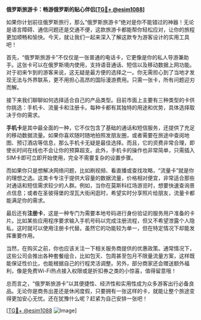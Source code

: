 **俄罗斯旅游卡：畅游俄罗斯的贴心伴侣[[TG💪+ @esim1088](https://t.me/s/esim1088)]**

如果你计划前往俄罗斯旅行，那么“俄罗斯旅游卡”绝对是你不能错过的神器！无论是语言障碍、通信问题还是交通不便，这款旅游卡都能帮你轻松应对，让你的旅程更加顺畅和愉快。今天，就让我们一起来深入了解这款专为游客设计的实用工具吧！

首先，“俄罗斯旅游卡”不仅仅是一张普通的电话卡，它更像是你的私人导游兼助手。这张卡可以在俄罗斯境内使用，支持语音通话、短信以及移动数据上网功能。对于初来乍到的游客来说，这无疑是最方便的选择之一。你无需担心到了当地才发现无法与外界联系，更不用担心高昂的国际漫游费用。只需一张卡，所有问题迎刃而解。

接下来我们聊聊如何选择适合自己的产品类型。目前市面上主要有三种类型的卡供你挑选：手机卡、流量卡和注册卡。每种卡都有其独特的用途和优势，具体选择取决于你的需求。

**手机卡**是其中最全面的一种，它不仅包含了基础的通话和短信服务，还提供了充足的移动数据流量。如果你喜欢随时随地拍照发朋友圈，或者需要在旅途中查阅地图、预订酒店等信息，那么手机卡无疑是最佳选择。而且，它的资费非常合理，即使长时间在线也不会让你的预算超支。此外，手机卡的操作也非常简单，只需插入SIM卡即可立即开始使用，完全不需要复杂的设置步骤。

而如果你只是想解决网络问题，比如刷视频、看直播或查找攻略，“流量卡”就是你的理想之选。这类卡专注于提供大容量的数据流量，价格相对便宜，非常适合那些对通话和短信需求较少的人群。例如，当你在莫斯科红场游览时，想要快速查询景点信息；或者在圣彼得堡的涅瓦大街闲逛时，希望实时分享照片给朋友，流量卡都能满足你的需求。

最后还有**注册卡**，这是一种专门为需要本地号码进行身份验证的服务用户准备的卡片。比如某些应用程序要求输入手机号码以完成注册流程，但又不希望泄露个人隐私，这时就可以使用注册卡代替。虽然它的功能较为单一，但在特定情况下却能发挥重要作用。

当然，在购买之前，你也应该关注一下相关服务商提供的优惠政策。通常情况下，这些公司会推出各种套餐组合，比如包天、包周甚至包月不限量流量方案，这样既能保证性价比，也能根据自己的行程灵活调整。另外，部分商家还会赠送额外福利，像是免费Wi-Fi热点接入权限或是折扣券之类的小惊喜，值得留意哦！

总而言之，“俄罗斯旅游卡”以其便捷性、经济性和实用性成为众多游客出行必备良品。无论你是商务出差还是休闲度假，只要拥有一张这样的卡，就能让整个旅途变得更加安心无忧。还在犹豫什么呢？赶紧为自己安排一张吧！

[[TG💪+ @esim1088](https://t.me/s/esim1088) ![Image](https://i.postimg.cc/4NQfJmqS/Snipaste-2025-05-13-00-14-12.png)]